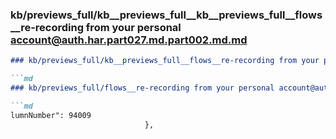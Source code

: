 ### kb/previews_full/kb__previews_full__kb__previews_full__flows__re-recording from your personal account@auth.har.part027.md.part002.md.md

```md
### kb/previews_full/kb__previews_full__flows__re-recording from your personal account@auth.har.part027.md.part002.md

```md
### kb/previews_full/flows__re-recording from your personal account@auth.har.part027.md (part 002)

```md
lumnNumber": 94009
                              },
                          
```

```

```

```
